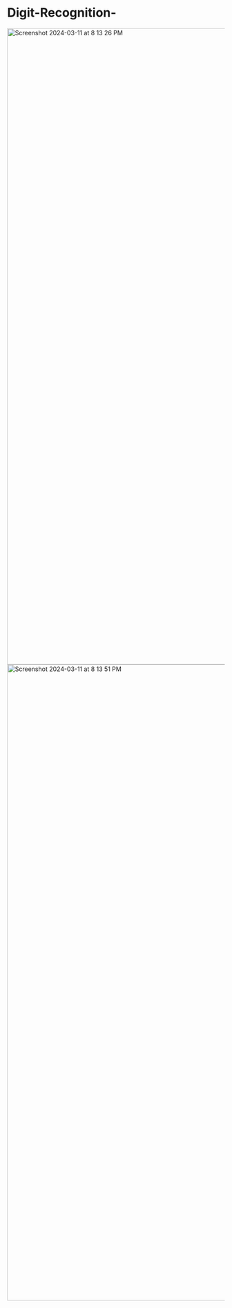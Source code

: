 # Digit-Recognition-
<img width="1470" alt="Screenshot 2024-03-11 at 8 13 26 PM" src="https://github.com/KaustubhS99/Digit-Recognation-/assets/97179815/3b2fad99-5af6-4262-a2dc-35fc799ad31a">
<img width="1470" alt="Screenshot 2024-03-11 at 8 13 51 PM" src="https://github.com/KaustubhS99/Digit-Recognation-/assets/97179815/52975f5d-90a9-4487-a83f-18745da8448e">
